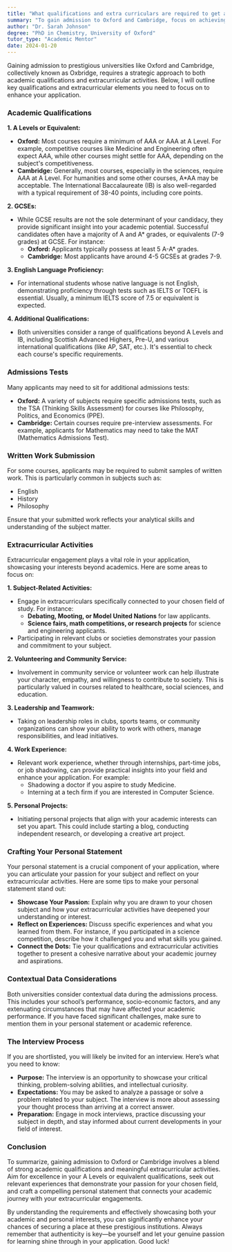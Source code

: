 ```yaml
---
title: "What qualifications and extra curriculars are required to get admission in universities like Oxford and Cambridge?"
summary: "To gain admission to Oxford and Cambridge, focus on achieving top A Level grades and engaging in relevant extracurricular activities."
author: "Dr. Sarah Johnson"
degree: "PhD in Chemistry, University of Oxford"
tutor_type: "Academic Mentor"
date: 2024-01-20
---
```


Gaining admission to prestigious universities like Oxford and Cambridge, collectively known as Oxbridge, requires a strategic approach to both academic qualifications and extracurricular activities. Below, I will outline key qualifications and extracurricular elements you need to focus on to enhance your application.

### Academic Qualifications

**1. A Levels or Equivalent:**

   - **Oxford:** Most courses require a minimum of A*A*A or AAA at A Level. For example, competitive courses like Medicine and Engineering often expect A*A*A, while other courses might settle for AAA, depending on the subject's competitiveness.
   - **Cambridge:** Generally, most courses, especially in the sciences, require A*A*A at A Level. For humanities and some other courses, A*AA may be acceptable. The International Baccalaureate (IB) is also well-regarded with a typical requirement of 38-40 points, including core points.

**2. GCSEs:**

   - While GCSE results are not the sole determinant of your candidacy, they provide significant insight into your academic potential. Successful candidates often have a majority of A and A* grades, or equivalents (7-9 grades) at GCSE. For instance:
     - **Oxford:** Applicants typically possess at least 5 A-A* grades.
     - **Cambridge:** Most applicants have around 4-5 GCSEs at grades 7-9.

**3. English Language Proficiency:**

   - For international students whose native language is not English, demonstrating proficiency through tests such as IELTS or TOEFL is essential. Usually, a minimum IELTS score of 7.5 or equivalent is expected.

**4. Additional Qualifications:**

   - Both universities consider a range of qualifications beyond A Levels and IB, including Scottish Advanced Highers, Pre-U, and various international qualifications (like AP, SAT, etc.). It's essential to check each course's specific requirements.

### Admissions Tests

Many applicants may need to sit for additional admissions tests:
   
- **Oxford:** A variety of subjects require specific admissions tests, such as the TSA (Thinking Skills Assessment) for courses like Philosophy, Politics, and Economics (PPE).
- **Cambridge:** Certain courses require pre-interview assessments. For example, applicants for Mathematics may need to take the MAT (Mathematics Admissions Test).

### Written Work Submission

For some courses, applicants may be required to submit samples of written work. This is particularly common in subjects such as:
- English
- History
- Philosophy

Ensure that your submitted work reflects your analytical skills and understanding of the subject matter.

### Extracurricular Activities

Extracurricular engagement plays a vital role in your application, showcasing your interests beyond academics. Here are some areas to focus on:

**1. Subject-Related Activities:**

   - Engage in extracurriculars specifically connected to your chosen field of study. For instance:
     - **Debating, Mooting, or Model United Nations** for law applicants.
     - **Science fairs, math competitions, or research projects** for science and engineering applicants.
   - Participating in relevant clubs or societies demonstrates your passion and commitment to your subject.

**2. Volunteering and Community Service:**

   - Involvement in community service or volunteer work can help illustrate your character, empathy, and willingness to contribute to society. This is particularly valued in courses related to healthcare, social sciences, and education.

**3. Leadership and Teamwork:**

   - Taking on leadership roles in clubs, sports teams, or community organizations can show your ability to work with others, manage responsibilities, and lead initiatives.

**4. Work Experience:**

   - Relevant work experience, whether through internships, part-time jobs, or job shadowing, can provide practical insights into your field and enhance your application. For example:
     - Shadowing a doctor if you aspire to study Medicine.
     - Interning at a tech firm if you are interested in Computer Science.

**5. Personal Projects:**

   - Initiating personal projects that align with your academic interests can set you apart. This could include starting a blog, conducting independent research, or developing a creative art project.

### Crafting Your Personal Statement

Your personal statement is a crucial component of your application, where you can articulate your passion for your subject and reflect on your extracurricular activities. Here are some tips to make your personal statement stand out:

- **Showcase Your Passion:** Explain why you are drawn to your chosen subject and how your extracurricular activities have deepened your understanding or interest.
- **Reflect on Experiences:** Discuss specific experiences and what you learned from them. For instance, if you participated in a science competition, describe how it challenged you and what skills you gained.
- **Connect the Dots:** Tie your qualifications and extracurricular activities together to present a cohesive narrative about your academic journey and aspirations.

### Contextual Data Considerations

Both universities consider contextual data during the admissions process. This includes your school’s performance, socio-economic factors, and any extenuating circumstances that may have affected your academic performance. If you have faced significant challenges, make sure to mention them in your personal statement or academic reference.

### The Interview Process

If you are shortlisted, you will likely be invited for an interview. Here’s what you need to know:

- **Purpose:** The interview is an opportunity to showcase your critical thinking, problem-solving abilities, and intellectual curiosity.
- **Expectations:** You may be asked to analyze a passage or solve a problem related to your subject. The interview is more about assessing your thought process than arriving at a correct answer.
- **Preparation:** Engage in mock interviews, practice discussing your subject in depth, and stay informed about current developments in your field of interest.

### Conclusion

To summarize, gaining admission to Oxford or Cambridge involves a blend of strong academic qualifications and meaningful extracurricular activities. Aim for excellence in your A Levels or equivalent qualifications, seek out relevant experiences that demonstrate your passion for your chosen field, and craft a compelling personal statement that connects your academic journey with your extracurricular engagements. 

By understanding the requirements and effectively showcasing both your academic and personal interests, you can significantly enhance your chances of securing a place at these prestigious institutions. Always remember that authenticity is key—be yourself and let your genuine passion for learning shine through in your application. Good luck!
    